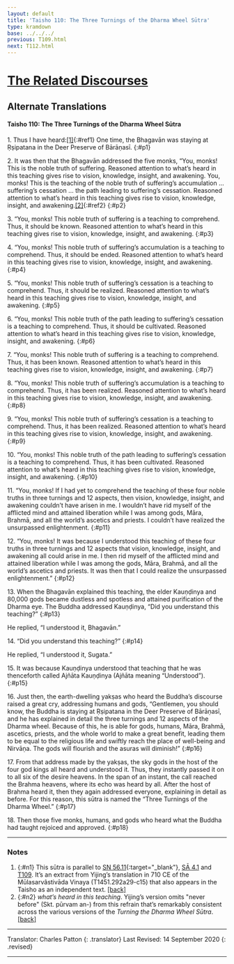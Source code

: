 ```yaml
---
layout: default
title: 'Taisho 110: The Three Turnings of the Dharma Wheel Sūtra'
type: kramdown
base: ../../../
previous: T109.html
next: T112.html
---
```


# [The Related Discourses](../../index.html)
## Alternate Translations
#### Taisho 110: The Three Turnings of the Dharma Wheel Sūtra

1\. Thus I have heard:[\[1\]](#n1){:#ref1} One time, the Bhagavān was staying at Ṛṣipatana in the Deer Preserve of Bārāṇasī.
{:#p1}

2\. It was then that the Bhagavān addressed the five monks, “You, monks! This is the noble truth of suffering. Reasoned attention to what’s heard in this teaching gives rise to vision, knowledge, insight, and awakening. You, monks! This is the teaching of the noble truth of suffering’s accumulation … suffering’s cessation … the path leading to suffering’s cessation. Reasoned attention to what’s heard in this teaching gives rise to vision, knowledge, insight, and awakening.[\[2\]](#n2){:#ref2}
{:#p2}

3\. “You, monks! This noble truth of suffering is a teaching to comprehend. Thus, it should be known. Reasoned attention to what’s heard in this teaching gives rise to vision, knowledge, insight, and awakening.
{:#p3}

4\. “You, monks! This noble truth of suffering’s accumulation is a teaching to comprehend. Thus, it should be ended. Reasoned attention to what’s heard in this teaching gives rise to vision, knowledge, insight, and awakening.
{:#p4}

5\. “You, monks! This noble truth of suffering’s cessation is a teaching to comprehend. Thus, it should be realized. Reasoned attention to what’s heard in this teaching gives rise to vision, knowledge, insight, and awakening.
{:#p5}

6\. “You, monks! This noble truth of the path leading to suffering’s cessation is a teaching to comprehend. Thus, it should be cultivated. Reasoned attention to what’s heard in this teaching gives rise to vision, knowledge, insight, and awakening.
{:#p6}

7\. “You, monks! This noble truth of suffering is a teaching to comprehend. Thus, it has been known. Reasoned attention to what’s heard in this teaching gives rise to vision, knowledge, insight, and awakening.
{:#p7}

8\. “You, monks! This noble truth of suffering’s accumulation is a teaching to comprehend. Thus, it has been realized. Reasoned attention to what’s heard in this teaching gives rise to vision, knowledge, insight, and awakening.
{:#p8}

9\. “You, monks! This noble truth of suffering’s cessation is a teaching to comprehend. Thus, it has been realized. Reasoned attention to what’s heard in this teaching gives rise to vision, knowledge, insight, and awakening.
{:#p9}

10\. “You, monks! This noble truth of the path leading to suffering’s cessation is a teaching to comprehend. Thus, it has been cultivated. Reasoned attention to what’s heard in this teaching gives rise to vision, knowledge, insight, and awakening.
{:#p10}

11\. “You, monks! If I had yet to comprehend the teaching of these four noble truths in three turnings and 12 aspects, then vision, knowledge, insight, and awakening couldn’t have arisen in me. I wouldn’t have rid myself of the afflicted mind and attained liberation while I was among gods, Māra, Brahmā, and all the world’s ascetics and priests. I couldn’t have realized the unsurpassed enlightenment.
{:#p11}

12\. “You, monks! It was because I understood this teaching of these four truths in three turnings and 12 aspects that vision, knowledge, insight, and awakening all could arise in me. I then rid myself of the afflicted mind and attained liberation while I was among the gods, Māra, Brahmā, and all the world’s ascetics and priests. It was then that I could realize the unsurpassed enlightenment.”
{:#p12}

13\. When the Bhagavān explained this teaching, the elder Kauṇḍinya and 80,000 gods became dustless and spotless and attained purification of the Dharma eye. The Buddha addressed Kauṇḍinya, “Did you understand this teaching?”
{:#p13}

He replied, “I understood it, Bhagavān.”

14\. “Did you understand this teaching?”
{:#p14}

He replied, “I understood it, Sugata.”

15\. It was because Kauṇḍinya understood that teaching that he was thenceforth called Ajñāta Kauṇḍinya (Ajñāta meaning “Understood”).
{:#p15}

16\. Just then, the earth-dwelling yakṣas who heard the Buddha’s discourse raised a great cry, addressing humans and gods, “Gentlemen, you should know, the Buddha is staying at Ṛṣipatana in the Deer Preserve of Bārāṇasī, and he has explained in detail the three turnings and 12 aspects of the Dharma wheel. Because of this, he is able for gods, humans, Māra, Brahmā, ascetics, priests, and the whole world to make a great benefit, leading them to be equal to the religious life and swiftly reach the place of well-being and Nirvāṇa. The gods will flourish and the asuras will diminish!”
{:#p16}

17\. From that address made by the yakṣas, the sky gods in the host of the four god kings all heard and understood it. Thus, they instantly passed it on to all six of the desire heavens. In the span of an instant, the call reached the Brahma heavens, where its echo was heard by all. After the host of Brahma heard it, then they again addressed everyone, explaining in detail as before. For this reason, this sūtra is named the “Three Turnings of the Dharma Wheel.”
{:#p17}

18\. Then those five monks, humans, and gods who heard what the Buddha had taught rejoiced and approved.
{:#p18}

---

### Notes

1. {:#n1} This sūtra is parallel to [SN 56.11](https://suttacentral.net/sn56.11){:target="_blank"}, [SĀ 4.1](../samyukta/04/SA4_1.html) and [T109](T109.html). It’s an extract from Yijing’s translation in 710 CE of the Mūlasarvâstivāda Vinaya (T1451.292a29-c15) that also appears in the Taisho as an independent text. [\[back\]](#ref1)
2. {:#n2} *what’s heard in this teaching*. Yijing’s version omits "never before" (Skt. pūrvam an-) from this refrain that’s remarkably consistent across the various versions of the *Turning the Dharma Wheel Sūtra*. [\[back\]](#ref2)

---

Translator: Charles Patton
{: .translator}
Last Revised: 14 September 2020
{: .revised}

---
